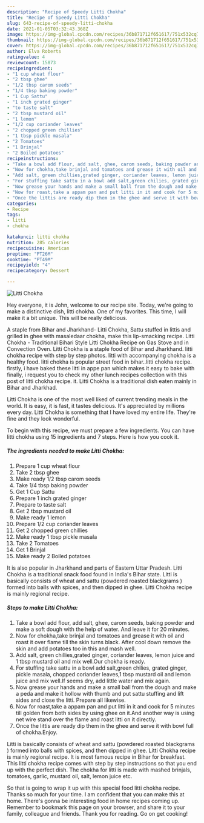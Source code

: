 ```yaml
---
description: "Recipe of Speedy Litti Chokha"
title: "Recipe of Speedy Litti Chokha"
slug: 643-recipe-of-speedy-litti-chokha
date: 2021-01-05T03:32:43.368Z
image: https://img-global.cpcdn.com/recipes/36b871712f651617/751x532cq70/litti-chokha-recipe-main-photo.jpg
thumbnail: https://img-global.cpcdn.com/recipes/36b871712f651617/751x532cq70/litti-chokha-recipe-main-photo.jpg
cover: https://img-global.cpcdn.com/recipes/36b871712f651617/751x532cq70/litti-chokha-recipe-main-photo.jpg
author: Elva Roberts
ratingvalue: 4
reviewcount: 15873
recipeingredient:
- "1 cup wheat flour"
- "2 tbsp ghee"
- "1/2 tbsp carom seeds"
- "1/4 tbsp baking powder"
- "1 Cup Sattu"
- "1 inch grated ginger"
- "to taste salt"
- "2 tbsp mustard oil"
- "1 lemon"
- "1/2 cup coriander leaves"
- "2 chopped green chillies"
- "1 tbsp pickle masala"
- "2 Tomatoes"
- "1 Brinjal"
- "2 Boiled potatoes"
recipeinstructions:
- "Take a bowl add flour, add salt, ghee, carom seeds, baking powder and make a soft dough with the help of water. And leave it for 20 minutes."
- "Now for chokha,take brinjal and tomatoes and grease it with oil and roast it over flame till the skin turns black. After cool down remove the skin and add potatoes too in this and mash well."
- "Add salt, green chillies,grated ginger, coriander leaves, lemon juice and 1 tbsp mustard oil and mix well.Our chokha is ready."
- "For stuffing take sattu in a bowl add salt,green chilies, grated ginger, pickle masala, chopped coriander leaves,1 tbsp mustard oil and lemon juice and mix well.If seems dry, add little water and mix again."
- "Now grease your hands and make a small ball from the dough and make a peda and make it hollow with thumb and put sattu stuffing and lift sides and close the litti. Prepare all likewise."
- "Now for roast,take a appam pan and put litti in it and cook for 5 minutes till golden from both sides by using ghee on it.And another way is using net wire stand over the flame and roast litti on it directly."
- "Once the littis are ready dip them in the ghee and serve it with bowl full of chokha.Enjoy."
categories:
- Recipe
tags:
- litti
- chokha

katakunci: litti chokha 
nutrition: 285 calories
recipecuisine: American
preptime: "PT26M"
cooktime: "PT49M"
recipeyield: "4"
recipecategory: Dessert

---
```



![Litti Chokha](https://img-global.cpcdn.com/recipes/36b871712f651617/751x532cq70/litti-chokha-recipe-main-photo.jpg)

Hey everyone, it is John, welcome to our recipe site. Today, we're going to make a distinctive dish, litti chokha. One of my favorites. This time, I will make it a bit unique. This will be really delicious.

A staple from Bihar and Jharkhand- Litti Chokha, Sattu stuffed in littis and grilled in ghee with masaledaar chokha, make this lip-smacking recipe. Litti Chokha - Traditional Bihari Style Litti Chokha Recipe on Gas Stove and in Convection Oven. Litti Chokha is a staple food of Bihar and Jharkhand. litti chokha recipe with step by step photos. litti with accompanying chokha is a healthy food. litti chokha is popular street food in bihar..litti chokha recipe. firstly, i have baked these litti in appe pan which makes it easy to bake with finally, i request you to check my other lunch recipes collection with this post of litti chokha recipe. it. Litti Chokha is a traditional dish eaten mainly in Bihar and Jharkhad.

Litti Chokha is one of the most well liked of current trending meals in the world. It is easy, it is fast, it tastes delicious. It's appreciated by millions every day. Litti Chokha is something that I have loved my entire life. They're fine and they look wonderful.


To begin with this recipe, we must prepare a few ingredients. You can have litti chokha using 15 ingredients and 7 steps. Here is how you cook it.

<!--inarticleads1-->

##### The ingredients needed to make Litti Chokha:

1. Prepare 1 cup wheat flour
1. Take 2 tbsp ghee
1. Make ready 1/2 tbsp carom seeds
1. Take 1/4 tbsp baking powder
1. Get 1 Cup Sattu
1. Prepare 1 inch grated ginger
1. Prepare to taste salt
1. Get 2 tbsp mustard oil
1. Make ready 1 lemon
1. Prepare 1/2 cup coriander leaves
1. Get 2 chopped green chillies
1. Make ready 1 tbsp pickle masala
1. Take 2 Tomatoes
1. Get 1 Brinjal
1. Make ready 2 Boiled potatoes


It is also popular in Jharkhand and parts of Eastern Uttar Pradesh. Litti Chokha is a traditional snack food found in India&#39;s Bihar state. Litti is basically consists of wheat and sattu (powdered roasted blackgrams ) formed into balls with spices, and then dipped in ghee. Litti Chokha recipe is mainly regional recipe. 

<!--inarticleads2-->

##### Steps to make Litti Chokha:

1. Take a bowl add flour, add salt, ghee, carom seeds, baking powder and make a soft dough with the help of water. And leave it for 20 minutes.
1. Now for chokha,take brinjal and tomatoes and grease it with oil and roast it over flame till the skin turns black. After cool down remove the skin and add potatoes too in this and mash well.
1. Add salt, green chillies,grated ginger, coriander leaves, lemon juice and 1 tbsp mustard oil and mix well.Our chokha is ready.
1. For stuffing take sattu in a bowl add salt,green chilies, grated ginger, pickle masala, chopped coriander leaves,1 tbsp mustard oil and lemon juice and mix well.If seems dry, add little water and mix again.
1. Now grease your hands and make a small ball from the dough and make a peda and make it hollow with thumb and put sattu stuffing and lift sides and close the litti. Prepare all likewise.
1. Now for roast,take a appam pan and put litti in it and cook for 5 minutes till golden from both sides by using ghee on it.And another way is using net wire stand over the flame and roast litti on it directly.
1. Once the littis are ready dip them in the ghee and serve it with bowl full of chokha.Enjoy.


Litti is basically consists of wheat and sattu (powdered roasted blackgrams ) formed into balls with spices, and then dipped in ghee. Litti Chokha recipe is mainly regional recipe. It is most famous recipe in Bihar for breakfast. This litti chokha recipe comes with step by step instructions so that you end up with the perfect dish. The chokha for litti is made with mashed brinjals, tomatoes, garlic, mustard oil, salt, lemon juice etc. 

So that is going to wrap it up with this special food litti chokha recipe. Thanks so much for your time. I am confident that you can make this at home. There's gonna be interesting food in home recipes coming up. Remember to bookmark this page on your browser, and share it to your family, colleague and friends. Thank you for reading. Go on get cooking!
